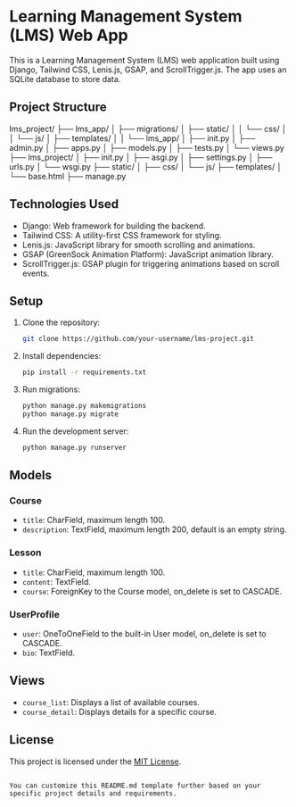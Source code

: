 
# Learning Management System (LMS) Web App

This is a Learning Management System (LMS) web application built using Django, Tailwind CSS, Lenis.js, GSAP, and ScrollTrigger.js. The app uses an SQLite database to store data.

## Project Structure

lms_project/
├── lms_app/
│ ├── migrations/
│ ├── static/
│ │ └── css/
│ │ └── js/
│ ├── templates/
│ │ └── lms_app/
│ ├── init.py
│ ├── admin.py
│ ├── apps.py
│ ├── models.py
│ ├── tests.py
│ └── views.py
├── lms_project/
│ ├── init.py
│ ├── asgi.py
│ ├── settings.py
│ ├── urls.py
│ └── wsgi.py
├── static/
│ ├── css/
│ └── js/
├── templates/
│ └── base.html
├── manage.py

## Technologies Used

- Django: Web framework for building the backend.
- Tailwind CSS: A utility-first CSS framework for styling.
- Lenis.js: JavaScript library for smooth scrolling and animations.
- GSAP (GreenSock Animation Platform): JavaScript animation library.
- ScrollTrigger.js: GSAP plugin for triggering animations based on scroll events.

## Setup

1. Clone the repository:

   ```bash
   git clone https://github.com/your-username/lms-project.git
   ```

2. Install dependencies:

   ```bash
   pip install -r requirements.txt
   ```

3. Run migrations:

   ```bash
   python manage.py makemigrations
   python manage.py migrate
   ```

4. Run the development server:

   ```bash
   python manage.py runserver
   ```

## Models

### Course

- `title`: CharField, maximum length 100.
- `description`: TextField, maximum length 200, default is an empty string.

### Lesson

- `title`: CharField, maximum length 100.
- `content`: TextField.
- `course`: ForeignKey to the Course model, on_delete is set to CASCADE.

### UserProfile

- `user`: OneToOneField to the built-in User model, on_delete is set to CASCADE.
- `bio`: TextField.

## Views

- `course_list`: Displays a list of available courses.
- `course_detail`: Displays details for a specific course.

## License

This project is licensed under the [MIT License](LICENSE).
```

You can customize this README.md template further based on your specific project details and requirements.
